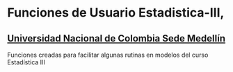# Funciones de Usuario Estadistica-III, 
## [Universidad Nacional de Colombia Sede Medellín](https://medellin.unal.edu.co/)
Funciones creadas para facilitar algunas rutinas en modelos del curso Estadística III
